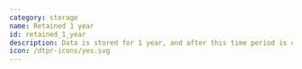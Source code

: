 ```yaml
---
category: storage
name: Retained 1 year
id: retained_1_year
description: Data is stored for 1 year, and after this time period is deleted
icon: /dtpr-icons/yes.svg
---
```

